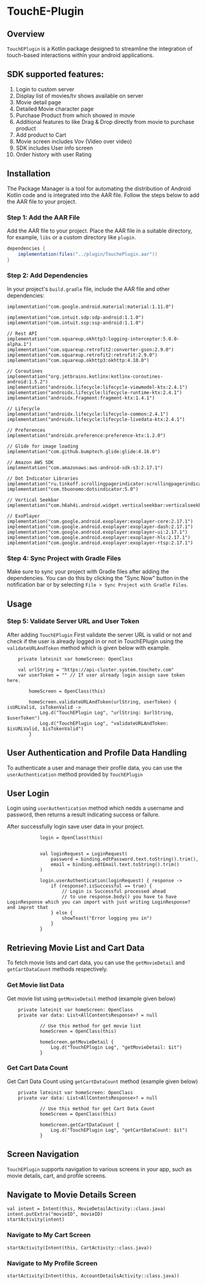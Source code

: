 # TouchE-Plugin

## Overview
`TouchEPlugin` is a Kotlin package designed to streamline the integration of touch-based interactions within your android applications.

## SDK supported features:
1. Login to custom server
2. Display list of movies/tv shows available on server
3. Movie detail page
4. Detailed Movie character page
5. Purchase Product from which showed in movie
6. Additional features to like Drag & Drop directly from movie to purchase product
7. Add product to Cart
8. Movie screen includes Vov (Video over video)
9. SDK includes User info screen
10. Order history with user Rating

## Installation

The Package Manager is a tool for automating the distribution of Android Kotlin code and is integrated into the AAR file. Follow the steps below to add the AAR file to your project.

### Step 1: Add the AAR File

Add the AAR file to your project. Place the AAR file in a suitable directory, for example, `libs` or a custom directory like `plugin`.

```gradle
dependencies {
    implementation(files("../plugin/TouchePlugin.aar"))
}
```

### Step 2: Add Dependencies

In your project's `build.gradle` file, include the AAR file and other dependencies:

    implementation("com.google.android.material:material:1.11.0")
   
    implementation("com.intuit.sdp:sdp-android:1.1.0")
    implementation("com.intuit.ssp:ssp-android:1.1.0")
    
    // Rest API
    implementation("com.squareup.okhttp3:logging-interceptor:5.0.0-alpha.1")
    implementation("com.squareup.retrofit2:converter-gson:2.9.0")
    implementation("com.squareup.retrofit2:retrofit:2.9.0")
    implementation("com.squareup.okhttp3:okhttp:4.10.0")
    
    // Coroutines
    implementation("org.jetbrains.kotlinx:kotlinx-coroutines-android:1.5.2")
    implementation("androidx.lifecycle:lifecycle-viewmodel-ktx:2.4.1")
    implementation("androidx.lifecycle:lifecycle-runtime-ktx:2.4.1")
    implementation("androidx.fragment:fragment-ktx:1.4.1")
    
    // Lifecycle
    implementation("androidx.lifecycle:lifecycle-common:2.4.1")
    implementation("androidx.lifecycle:lifecycle-livedata-ktx:2.4.1")
    
    // Preferences
    implementation("androidx.preference:preference-ktx:1.2.0")
    
    // Glide for image loading
    implementation("com.github.bumptech.glide:glide:4.16.0")
    
    // Amazon AWS SDK
    implementation("com.amazonaws:aws-android-sdk-s3:2.17.1")
    
    // Dot Indicator Libraries
    implementation("ru.tinkoff.scrollingpagerindicator:scrollingpagerindicator:1.0.0")
    implementation("com.tbuonomo:dotsindicator:5.0")
    
    // Vertical Seekbar
    implementation("com.h6ah4i.android.widget.verticalseekbar:verticalseekbar:1.0.0")
    
    // ExoPlayer
    implementation("com.google.android.exoplayer:exoplayer-core:2.17.1")
    implementation("com.google.android.exoplayer:exoplayer-dash:2.17.1")
    implementation("com.google.android.exoplayer:exoplayer-ui:2.17.1")
    implementation("com.google.android.exoplayer:exoplayer-hls:2.17.1")
    implementation("com.google.android.exoplayer:exoplayer-rtsp:2.17.1")


### Step 4: Sync Project with Gradle Files

Make sure to sync your project with Gradle files after adding the dependencies. You can do this by clicking the "Sync Now" button in the notification bar or by selecting `File > Sync Project with Gradle Files`.

## Usage

### Step 5: Validate Server URL and User Token

After adding `TouchEPlugin` First validate the server URL is valid or not and check if the user is already logged in or not in TouchEPlugin using the `validateURLAndToken` method which is given below with example.

```
    private lateinit var homeScreen: OpenClass

    val urlString = "https://api-cluster.system.touchetv.com"
    var userToken = "" // If user already login assign save token here.

        homeScreen = OpenClass(this)

        homeScreen.validateURLAndToken(urlString, userToken) { isURLValid, isTokenValid ->
            Log.d("TouchEPlugin Log", "urlString: $urlString, $userToken")
            Log.d("TouchEPlugin Log", "validateURLAndToken: $isURLValid, $isTokenValid")
        }
```

## User Authentication and Profile Data Handling

To authenticate a user and manage their profile data, you can use the `userAuthentication` method provided by `TouchEPlugin`

## User Login

Login using `userAuthentication` method which nedds a username and password, then returns a result indicating success or failure.

After successfully login save user data in your project.

```
            login = OpenClass(this)


            val loginRequest = LoginRequest(
                password = binding.edtPassword.text.toString().trim(),
                email = binding.edtEmail.text.toString().trim()
            )

            login.userAuthentication(loginRequest) { response ->
                if (response?.isSuccessful == true) {
                    // Login is Successful processed ahead
                    // to use response.body() you have to have LoginResponse which you can import with just writing LoginResponse? and improt that
                } else {
                    showToast("Error logging you in")
                }
            }

```

## Retrieving Movie List and Cart Data

To fetch movie lists and cart data, you can use the `getMovieDetail` and `getCartDataCount` methods respectively.

### Get Movie list Data

Get movie list using `getMovieDetail` method (example given below)

```
    private lateinit var homeScreen: OpenClass
    private var data: List<AllContentsResponse>? = null

            // Use this method for get movie list
            homeScreen = OpenClass(this)

            homeScreen.getMovieDetail {
                Log.d("TouchEPlugin Log", "getMovieDetail: $it")
            }
```

### Get Cart Data Count

Get Cart Data Count using `getCartDataCount` method (example given below)

```
    private lateinit var homeScreen: OpenClass
    private var data: List<AllContentsResponse>? = null

            // Use this method for get Cart Data Count
            homeScreen = OpenClass(this)

            homeScreen.getCartDataCount {
                Log.d("TouchEPlugin Log", "getCartDataCount: $it")
            }

```

## Screen Navigation

`TouchEPlugin` supports navigation to various screens in your app, such as movie details, cart, and profile screens.

## Navigate to Movie Details Screen

```
val intent = Intent(this, MovieDetailActivity::class.java)
intent.putExtra("movieID", movieID)
startActivity(intent)
```

### Navigate to My Cart Screen

```
startActivity(Intent(this, CartActivity::class.java))
```

### Navigate to My Profile Screen

```
startActivity(Intent(this, AccountDetailsActivity::class.java))
```
